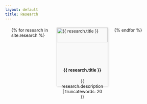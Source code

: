 ```yaml
---
layout: default
title: Research
---
```


<style>
  .card-container {
    display: grid;
    grid-template-columns: repeat(3, 1fr); /* Creates a three-column grid */
    gap: 20px; /* Adds space between the cards */
    margin: 20px;
  }
  .card {
    justify-content: space-between; /* Ensures the footer stays at the bottom */
    background: #f9f9f9;
    border: 1px solid #ddd;
    box-shadow: 2px 2px 5px rgba(0,0,0,0.1);
    transition: box-shadow 0.3s ease-in-out;
    height: 100%; /* Makes all cards the same height */
  }
  .card:hover {
    box-shadow: 5px 5px 15px rgba(0,0,0,0.2);
  }
  .card img {
    width: 100%; /* Makes the image cover the width of the card */
    height: 50%; /* Adjusts the height automatically */
  }
  .container {
    padding: 15px;
    text-align: center;
  }
</style>

<div class="card-container">
  {% for research in site.research %}
    <div class="card" onclick="location.href='{{ research.url }}';" style="cursor: pointer;">
      <img src="{{ research.image }}" alt="{{ research.title }}">
      <div class="container">
        <h4><b>{{ research.title }}</b></h4>
        <p>{{ research.description | truncatewords: 20 }}</p>
      </div>
    </div>
  {% endfor %}
</div>

